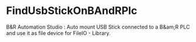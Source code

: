 # FindUsbStickOnBAndRPlc
B&amp;R Automation Studio : Auto mount USB Stick connected to a B&am;R PLC and use it as file device for FileIO - Library.

